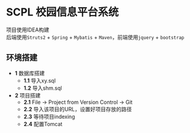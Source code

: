 # SCPL 校园信息平台系统

项目使用IDEA构建  
后端使用`Struts2` + `Spring` + `Mybatis` + `Maven`，前端使用`jquery` + `bootstrap`

## 环境搭建
- **1** 数据库搭建
    + **1.1**  导入xy.sql  
    + **1.2**  导入shm.sql
- **2** 项目搭建
    + **2.1**  File -> Project from Version Control -> Git
    + **2.2**  导入该项目的URL，设置好项目存放的路径
    + **2.3**  等待项目indexing
    + **2.4**  配置Tomcat